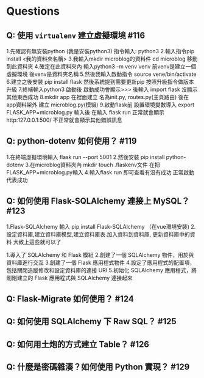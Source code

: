# Questions

## Q: 使用 `virtualenv` 建立虛擬環境 #116
1.先確認有無安裝python (我是安裝python3) 指令輸入:  python3
2.輸入指令pip install <我的資料夾名稱>
3.我輸入mkdir microblog的資料件 cd microblog 移動到此資料夾
4.確定在此資料夾內 輸入python3 -m venv venv 前venv是建立一個虛擬環境  後venv是資料夾名稱
5.然後我輸入啟動指令 source vene/bin/activate
6.建立之後安裝 pip install flask 然後系統提到需要更新pip 按照升級指令做版本升級
7.終端輸入python3 啟動後 啟動成功會顯示>>> 後輸入 import flask 沒顯示其他東西成功
8.mkdir app 在裡面建立 名為init.py, routes.py(主頁路由) 後在app資料架外 建立 microblog.py(模組)
9.啟動flask前 設置環境變數導入 export FLASK_APP=microblog.py 輸入後 在輸入 flask run 
正常就會顯示 http:127.0.0.1:500/ 不正常就會顯示其他錯誤訊息

## Q: python-dotenv 如何使用？ #119
1.在終端虛擬環境輸入 flask run --port 5001
2.然後安裝 pip install python-dotenv
3.在microblog資料夾內 mkdir touch .flaskenv文件 在把FLASK_APP=microblog.py輸入
4.輸入flask run 即可查看有沒有成功 正常啟動代表成功
## Q: 如何使用 Flask-SQLAlchemy 連接上 MySQL？ #123
<!--SQLlite的連接方式 -->
1.Flask-SQLAlchemy 輸入 pip install Flask-SQLAlchemy （在vue環境安裝)
2.設定資料庫,建立資料庫模型,建立資料庫表.加入資料到資料庫, 更新資料庫中的資料 大致上這些就可以了
<!--MySQL連接方式 -->
1.導入了 SQLAlchemy 和 Flask 模組
2.創建了一個 SQLAlchemy 物件，用於與資料庫進行交互
3.創建了一個 Flask 應用程式物件
4.設定了應用程式的配置項，包括關閉追蹤修改和設定資料庫的連接 URI
5.初始化 SQLAlchemy 應用程式，將剛剛建立的 Flask 應用程式與 SQLAlchemy 連接起來
## Q: Flask-Migrate 如何使用？ #124

## Q: 如何使用 SQLAlchemy 下 Raw SQL？ #125

## Q: 如何用土炮的方式建立 Table？ #126

## Q: 什麼是密碼雜湊？如何使用 Python 實現？ #129